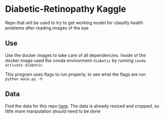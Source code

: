 # Diabetic-Retinopathy Kaggle

Repo that will be used to try to get working model for classify health problems after reading images of the eye

## Use

Use the docker images to take care of all dependencies.  Inside of the docker image used the conda environment ```diabetic``` by running ```conda activate diabetic```

This program uses flags to run properly, to see what the flags are run ```python main.py -h```

## Data

Find the data for this repo [here](https://www.kaggle.com/tanlikesmath/diabetic-retinopathy-resized).  The data is already resized and cropped, so little more manpulation should need to be done
